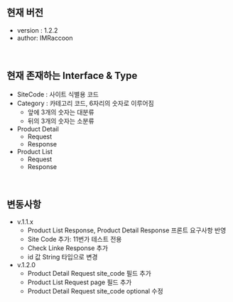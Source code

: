 ## 현재 버전

-   version : 1.2.2
-   author: IMRaccoon

<br>

## 현재 존재하는 Interface & Type

-   SiteCode : 사이트 식별용 코드
-   Category : 카테고리 코드, 6자리의 숫자로 이루어짐
    -   앞에 3개의 숫자는 대분류
    -   뒤의 3개의 숫자는 소분류
-   Product Detail
    -   Request
    -   Response
-   Product List
    -   Request
    -   Response

<br>

## 변동사항

-   v.1.1.x
    -   Product List Response, Product Detail Response 프론트 요구사항 반영
    -   Site Code 추가: 11번가 테스트 전용
    -   Check Linke Response 추가
    -   id 값 String 타입으로 변경
-   v.1.2.0
    -   Product Detail Request site_code 필드 추가
    -   Product List Request page 필드 추가
    -   Product Detail Request site_code optional 수정
    
